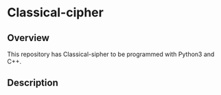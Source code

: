 # Classical-cipher
## Overview
This repository has Classical-sipher to be programmed with Python3 and C++.

## Description
